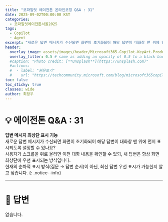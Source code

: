 ```yaml
---
title: "코파일럿 에이전톤 온라인코칭 Q&A : 31"
date: 2025-09-02T00:00:00 KST
categories:
  - 코파일럿에이전톤서울2025
tags:
  - Copilot
  - Agent
excerpt: "새로운 답변 메시지가 수신되면 화면이 초기화되어 해당 답변이 대화창 맨 위에 먼저 표시되도록 설정할 수 있나요? 사용자가 스크롤을 위로 올리면 이전 대화 내용을 확인할 수 있되, 새 답변은 항상 화면 최상단에 우선 표시되는 방식입니다. 현재의 순차적 표시 방식(질문 → 답변 순서)이 아닌, 최신 답변 우선 표시가 가능한지 알고 싶습니다. "
header:
  overlay_image: assets/images/header/Microsoft365-Copilot-KeyArt-Productivity-6K-01.png
  overlay_filter: 0.5 # same as adding an opacity of 0.5 to a black background
  #caption: "Photo credit: [**Unsplash**](https://unsplash.com)"
  #actions:
  #  - label: "원문보기"
  #    url: "https://techcommunity.microsoft.com/blog/microsoft365copilotblog/what%E2%80%99s-new-in-microsoft-365-copilot--july-2025/4438253"
toc: false
toc_sticky: true
classes: wide
author: 최정우
---
```


# 💡 에이전톤 Q&A : 31

**답변 메시지 최상단 표시 기능**   
새로운 답변 메시지가 수신되면 화면이 초기화되어 해당 답변이 대화창 맨 위에 먼저 표시되도록 설정할 수 있나요?  
사용자가 스크롤을 위로 올리면 이전 대화 내용을 확인할 수 있되, 새 답변은 항상 화면 최상단에 우선 표시되는 방식입니다.  
현재의 순차적 표시 방식(질문 → 답변 순서)이 아닌, 최신 답변 우선 표시가 가능한지 알고 싶습니다.
{: .notice--info}

---

# 📝 답변

없습니다.
